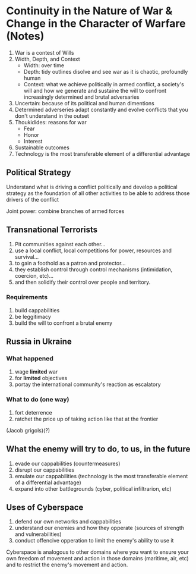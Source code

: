 # Continuity in the Nature of War & Change in the Character of Warfare (Notes)

1. War is a contest of Wills
1. Width, Depth, and Context
   * Width: over time
   * Depth: tidy outlines disolve and see war as it is chaotic, profoundly human
   * Context: what we achieve politically in armed conflict, a society's will and how we generate and sustaine the will to confront increasingly determined and brutal adversaries
1. Uncertain: because of its political and human dimentions
1. Determined adverseries adapt constantly and evolve conflicts that you don't understand in the outset
1. Thoukidides: reasons for war
   * Fear
   * Honor
   * Interest
1. Sustainable outcomes
1. Technology is the most transferable element of a differential advantage 

## Political Strategy

Understand what is driving a conflict politically and develop a political strategy as the foundation of all other activities to be able to address those drivers of the conflict

Joint power: combine branches of armed forces

## Transnational Terrorists

1. Pit communities against each other...
1. use a local conflict, local competitions for power, resources and survival...
1. to gain a foothold as a patron and protector...
1. they establish control through control mechanisms (intimidation, coercion, etc)...
1. and then solidify their control over people and territory.

### Requirements

1. build cappabilities
1. be leggitimacy
1. build the will to confront a brutal enemy

## Russia in Ukraine

### What happened

1. wage **limited** war
1. for **limited** objectives
1. portay the international community's reaction as escalatory

### What to do (one way)

1. fort deterrence
1. ratchet the price up of taking action like that at the frontier

(Jacob grigols)(?)

## What the enemy will try to do, to us, in the future

1. evade our cappabilities (countermeasures)
1. disrupt our cappabilities
1. emulate our cappabilities (technology is the most transferable element of a differential advantage)
1. expand into other battlegrounds (cyber, political infiltrarion, etc)

## Uses of Cyberspace

1. defend our own networks and cappabilities
1. understand our enemies and how they opperate (sources of strength and vulnerabilities)
1. conduct offencive opperation to limit the enemy's ability to use it

Cyberspace is analogous to other domains where you want to ensure your own freedom of movement and action in those domains (maritime, air, etc) and to restrict the enemy's movement and action.


